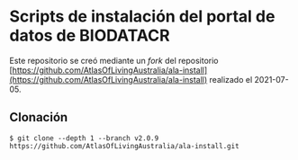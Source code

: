 # Scripts de instalación del portal de datos de BIODATACR

Este repositorio se creó mediante un *fork* del repositorio [https://github.com/AtlasOfLivingAustralia/ala-install](https://github.com/AtlasOfLivingAustralia/ala-install) realizado el 2021-07-05.

## Clonación
```
$ git clone --depth 1 --branch v2.0.9 https://github.com/AtlasOfLivingAustralia/ala-install.git
```
